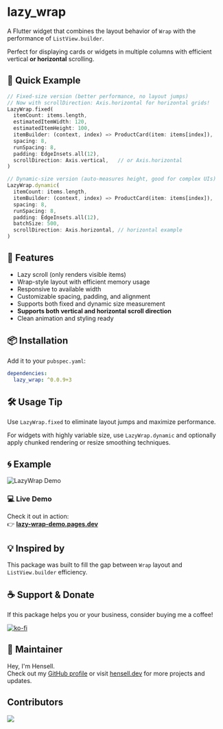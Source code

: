 # lazy_wrap

A Flutter widget that combines the layout behavior of `Wrap` with the performance of `ListView.builder`.

Perfect for displaying cards or widgets in multiple columns with efficient vertical **or horizontal** scrolling.

## 🚀 Quick Example

```dart
// Fixed-size version (better performance, no layout jumps)
// Now with scrollDirection: Axis.horizontal for horizontal grids!
LazyWrap.fixed(
  itemCount: items.length,
  estimatedItemWidth: 120,
  estimatedItemHeight: 100,
  itemBuilder: (context, index) => ProductCard(item: items[index]),
  spacing: 8,
  runSpacing: 8,
  padding: EdgeInsets.all(12),
  scrollDirection: Axis.vertical,   // or Axis.horizontal
)

// Dynamic-size version (auto-measures height, good for complex UIs)
LazyWrap.dynamic(
  itemCount: items.length,
  itemBuilder: (context, index) => ProductCard(item: items[index]),
  spacing: 8,
  runSpacing: 8,
  padding: EdgeInsets.all(12),
  batchSize: 500,
  scrollDirection: Axis.horizontal, // horizontal example
)
```

## 🎯 Features

- Lazy scroll (only renders visible items)
- Wrap-style layout with efficient memory usage
- Responsive to available width
- Customizable spacing, padding, and alignment
- Supports both fixed and dynamic size measurement
- **Supports both vertical and horizontal scroll direction**
- Clean animation and styling ready

## 📦 Installation

Add it to your `pubspec.yaml`:

```yaml
dependencies:
  lazy_wrap: ^0.0.9+3
```

## 🛠 Usage Tip

Use `LazyWrap.fixed` to eliminate layout jumps and maximize performance.

For widgets with highly variable size, use `LazyWrap.dynamic` and optionally apply chunked rendering or resize smoothing techniques.

## 🌀 Example

![LazyWrap Demo](https://github.com/Hensell/lazy_wrap_demo/raw/101d2a777d64b8ef283dee3c62da374d80cab835/screenshots/1.gif)

### 💻 Live Demo

Check it out in action:  
👉 [**lazy-wrap-demo.pages.dev**](https://lazy-wrap-demo.pages.dev/)

## 💡 Inspired by

This package was built to fill the gap between `Wrap` layout and `ListView.builder` efficiency.

## ☕ Support & Donate

If this package helps you or your business, consider buying me a coffee!

[![ko-fi](https://ko-fi.com/img/githubbutton_sm.svg)](https://ko-fi.com/hensell)


## 📣 Maintainer

Hey, I'm Hensell.  
Check out my [GitHub profile](https://github.com/Hensell) or visit [hensell.dev](https://hensell.dev) for more projects and updates.


## Contributors

<a href="https://github.com/Hensell/lazy_wrap/graphs/contributors">
  <img src="https://contrib.rocks/image?repo=Hensell/lazy_wrap" />
</a>
